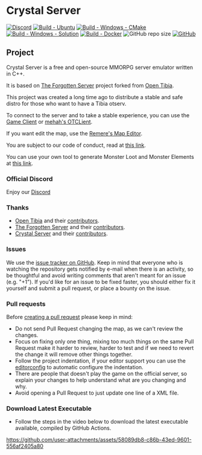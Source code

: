 # Crystal Server

[![Discord](https://img.shields.io/discord/1310943869923495988?style=flat-square&logo=discord)](https://discord.gg/7AYJEHTghQ)
[![Build - Ubuntu](https://github.com/zimbadev/crystalserver/actions/workflows/build-ubuntu.yml/badge.svg)](https://github.com/zimbadev/crystalserver/actions/workflows/build-ubuntu.yml)
[![Build - Windows - CMake](https://github.com/zimbadev/crystalserver/actions/workflows/build-windows-cmake.yml/badge.svg)](https://github.com/zimbadev/crystalserver/actions/workflows/build-windows-cmake.yml)
[![Build - Windows - Solution](https://github.com/zimbadev/crystalserver/actions/workflows/build-windows-solution.yml/badge.svg)](https://github.com/zimbadev/crystalserver/actions/workflows/build-windows-solution.yml)
[![Build - Docker](https://github.com/zimbadev/crystalserver/actions/workflows/build-docker.yml/badge.svg)](https://github.com/zimbadev/crystalserver/actions/workflows/build-docker.yml)
![GitHub repo size](https://img.shields.io/github/repo-size/zimbadev/crystalserver)
[![GitHub](https://img.shields.io/github/license/zimbadev/crystalserver)](https://github.com/zimbadev/crystalserver/blob/main/LICENSE)


## Project

Crystal Server is a free and open-source MMORPG server emulator written in C++.

It is based on [The Forgotten Server](https://github.com/otland/forgottenserver) project forked from [Open Tibia](https://github.com/opentibia/server).

This project was created a long time ago to distribute a stable and safe distro for those who want to have a Tibia otserv.

To connect to the server and to take a stable experience, you can
use the [Game Client](https://github.com/zimbadev/gameclient/releases) or [mehah's OTCLient](https://github.com/mehah/otclient).

If you want edit the map, use the [Remere's Map Editor](https://github.com/zimbadev/rme-crystalserver/releases).

You are subject to our code of conduct, read
at [this link](https://github.com/zimbadev/crystalserver/blob/main/CODE_OF_CONDUCT.md).

You can use your own tool to generate Monster Loot and Monster Elements at [this link](https://crystalsever.vercel.app).

### Official Discord
Enjoy our [Discord](https://discord.gg/7AYJEHTghQ)

### Thanks
- [Open Tibia](https://github.com/opentibia/server) and their [contributors](https://github.com/opentibia/server/graphs/contributors).
- [The Forgotten Server](https://github.com/otland/forgottenserver) and their [contributors](https://github.com/otland/forgottenserver/graphs/contributors).
- [Crystal Server](https://github.com/zimbadev/crystalserver) and their [contributors](https://github.com/zimbadev/crystalserver/graphs/contributors).

### Issues

We use the [issue tracker on GitHub](https://github.com/zimbadev/crystalserver/issues). Keep in mind that everyone who is
watching the repository gets notified by e-mail when there is an activity, so be thoughtful and avoid writing comments
that aren't meant for an issue (e.g. "+1"). If you'd like for an issue to be fixed faster, you should either fix it
yourself and submit a pull request, or place a bounty on the issue.

### Pull requests

Before [creating a pull request](https://github.com/zimbadev/crystalserver/pulls) please keep in mind:

* Do not send Pull Request changing the map, as we can't review the changes.
* Focus on fixing only one thing, mixing too much things on the same Pull Request make it harder to review, harder to
  test and if we need to revert the change it will remove other things together.
* Follow the project indentation, if your editor support you can use the [editorconfig](https://editorconfig.org/) to
  automatic configure the indentation.
* There are people that doesn't play the game on the official server, so explain your changes to help understand what
  are you changing and why.
* Avoid opening a Pull Request to just update one line of a XML file.


### Download Latest Executable
* Follow the steps in the video below to download the latest executable available, compiled by GitHub Actions.

https://github.com/user-attachments/assets/58089db8-c86b-43ed-9601-556af2405a80

